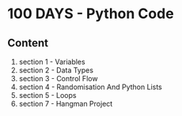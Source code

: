 <h1>100 DAYS - Python Code</h1>
<h2>Content</h2>
<ol>
<li>section 1 - Variables</li>
<li>section 2 - Data Types</li>
<li>section 3 - Control Flow</li>
<li>section 4 - Randomisation And Python Lists</li>
<li>section 5 - Loops</li>
<li>section 7 - Hangman Project</li>
</ol>